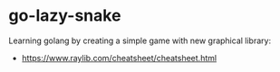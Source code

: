# go-lazy-snake
Learning golang by creating a simple game with new graphical library:

 - https://www.raylib.com/cheatsheet/cheatsheet.html
